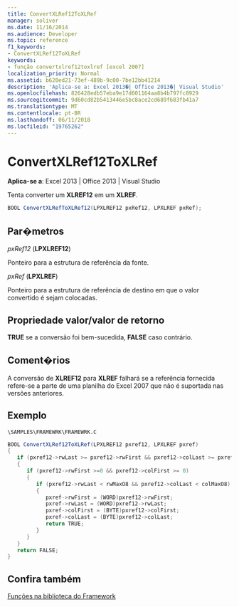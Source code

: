 ```yaml
---
title: ConvertXLRef12ToXLRef
manager: soliver
ms.date: 11/16/2014
ms.audience: Developer
ms.topic: reference
f1_keywords:
- ConvertXLRef12ToXLRef
keywords:
- função convertxlref12toxlref [excel 2007]
localization_priority: Normal
ms.assetid: b620ed21-73ef-489b-9c00-7be12bb41214
description: 'Aplica-se a: Excel 2013�| Office 2013�| Visual Studio'
ms.openlocfilehash: 826428edb57eba9e17d601164aa8b4b797fc8929
ms.sourcegitcommit: 9d60cd82b5413446e5bc8ace2cd689f683fb41a7
ms.translationtype: MT
ms.contentlocale: pt-BR
ms.lasthandoff: 06/11/2018
ms.locfileid: "19765262"
---
```

# <a name="convertxlref12toxlref"></a>ConvertXLRef12ToXLRef

**Aplica-se a**: Excel 2013 | Office 2013 | Visual Studio 
  
Tenta converter um **XLREF12** em um **XLREF**.
  
```cs
BOOL ConvertXLRefToXLRef12(LPXLREF12 pxRef12, LPXLREF pxRef);
```

## <a name="parameters"></a>Par�metros

 _pxRef12_ (**LPXLREF12**)
  
Ponteiro para a estrutura de referência da fonte.
  
 _pxRef_ (**LPXLREF**)
  
Ponteiro para a estrutura de referência de destino em que o valor convertido é sejam colocadas.
  
## <a name="property-valuereturn-value"></a>Propriedade valor/valor de retorno

 **TRUE** se a conversão foi bem-sucedida, **FALSE** caso contrário. 
  
## <a name="remarks"></a>Coment�rios

A conversão de **XLREF12** para **XLREF** falhará se a referência fornecida refere-se a parte de uma planilha do Excel 2007 que não é suportada nas versões anteriores. 
  
## <a name="example"></a>Exemplo

 `\SAMPLES\FRAMEWRK\FRAMEWRK.C`
  
```cs
BOOL ConvertXLRef12ToXLRef(LPXLREF12 pxref12, LPXLREF pxref)
{
   if (pxref12->rwLast >= pxref12->rwFirst && pxref12->colLast >= pxref12->colFirst)
   {
      if (pxref12->rwFirst >=0 && pxref12->colFirst >= 0)
      {
         if (pxref12->rwLast < rwMaxO8 && pxref12->colLast < colMaxO8)
         {
            pxref->rwFirst = (WORD)pxref12->rwFirst;
            pxref->rwLast = (WORD)pxref12->rwLast;
            pxref->colFirst = (BYTE)pxref12->colFirst;
            pxref->colLast = (BYTE)pxref12->colLast;
            return TRUE;
         }
      }
   }
   return FALSE;
}
```

## <a name="see-also"></a>Confira também



[Funções na biblioteca do Framework](functions-in-the-framework-library.md)

